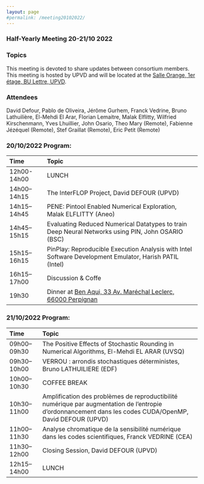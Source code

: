 ```yaml
---
layout: page
#permalink: /meeting20102022/
---
```

### Half-Yearly Meeting 20-21/10 2022

### Topics 

This meeting is devoted to share updates between consortium members.
This meeting is hosted by UPVD and will be located at the [Salle Orange, 1er étage, BU Lettre, UPVD](https://www.univ-perp.fr/plan-du-campus). 



### Attendees
David Defour, Pablo de Oliveira, Jérôme Gurhem, Franck Vedrine, Bruno Lathuilière, El-Mehdi El Arar, Florian Lemaitre, Malak Elflitty, Wilfried Kirschenmann, Yves Lhuillier, John Osario, Theo Mary (Remote), Fabienne Jézéquel (Remote), Stef Graillat (Remote), Eric Petit (Remote)


### 20/10/2022 Program:

| Time  | Topic  |
| :------------- | :------ |
| 12h00-14h00 | LUNCH  |
| 14h00–14h15 | The InterFLOP Project, David DEFOUR (UPVD) |
| 14h15–14h45 | PENE: Pintool Enabled Numerical Exploration, Malak ELFLITTY (Aneo)  |   
| 14h45–15h15 | Evaluating Reduced Numerical Datatypes to train Deep Neural Networks using PIN, John OSARIO (BSC) |
| 15h15–16h15 | PinPlay: Reproducible Execution Analysis with Intel Software Development Emulator, Harish PATIL (Intel) |
| 16h15–17h00 | Discussion & Coffe |
| 19h30  | Dinner at [Ben Aqui, 33 Av. Maréchal Leclerc, 66000 Perpignan](https://my.matterport.com/show/?m=oDr5LVQMoth) |

###  21/10/2022 Program:

| Time  | Topic  |
| :------------- | :------ |
| 09h00–09h30 | The Positive Effects of Stochastic Rounding in Numerical Algorithms, El-Mehdi EL ARAR (UVSQ) |
| 09h30–10h00 | VERROU : arrondis stochastiques déterministes, Bruno LATHUILIERE (EDF) |
| 10h00–10h30 | COFFEE BREAK |
| 10h30–11h00 | Amplification des problèmes de reproductibilité numérique par augmentation de l’entropie d’ordonnancement dans les codes CUDA/OpenMP, David DEFOUR (UPVD) |
| 11h00–11h30 | Analyse chromatique de la sensibilité numérique dans les codes scientifiques, Franck VEDRINE (CEA) |  
| 11h30–12h00 | Closing Session, David DEFOUR (UPVD) |
| 12h15–14h00 | LUNCH |

